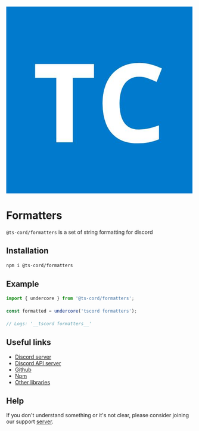 ![tscord-logo](tscord-logo.jpg)

# Formatters

`@ts-cord/formatters` is a set of string formatting for discord

## Installation

```bash
npm i @ts-cord/formatters
```

## Example

```ts
import { undercore } from '@ts-cord/formatters';

const formatted = undercore('tscord formatters');

// Logs: '__tscord formatters__'
```

## Useful links

- [Discord server](https://discord.gg/bpTKU5a5Zb)
- [Discord API server](https://discord.com/invite/discord-api)
- [Github](https://github.com/ts-cord/builders)
- [Npm](https://www.npmjs.com/package/@ts-cord/builders)
- [Other libraries](https://discord.com/developers/docs/topics/community-resources#libraries)

## Help

If you don't understand something or it's not clear, please consider joining our support [server](https://discord.gg/bpTKU5a5Zb).
